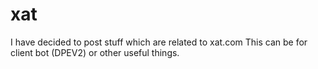 # xat
I have decided to post stuff which are related to xat.com
This can be for client bot (DPEV2) or other useful things.
